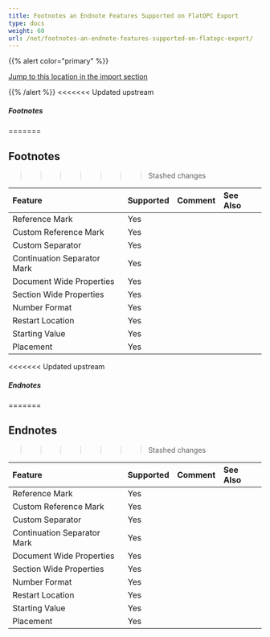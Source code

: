 ```yaml
---
title: Footnotes an Endnote Features Supported on FlatOPC Export
type: docs
weight: 60
url: /net/footnotes-an-endnote-features-supported-on-flatopc-export/
---
```


{{% alert color="primary" %}} 

[Jump to this location in the import section](/words/net/footnotes-an-endnote-features-supported-on-flatopc-import/)

{{% /alert %}} 
<<<<<<< Updated upstream

##### **Footnotes**
=======
## **Footnotes**
>>>>>>> Stashed changes

|**Feature**|**Supported**|**Comment**|**See Also**|
| :- | :- | :- | :- |
|Reference Mark |Yes | | |
|Custom Reference Mark |Yes | | |
|Custom Separator |Yes | | |
|Continuation Separator Mark |Yes | | |
|Document Wide Properties |Yes | | |
|Section Wide Properties |Yes | | |
|Number Format |Yes | | |
|Restart Location |Yes | | |
|Starting Value |Yes | | |
|Placement |Yes | | |
<<<<<<< Updated upstream

##### **Endnotes**
=======
## **Endnotes**
>>>>>>> Stashed changes

|**Feature**|**Supported**|**Comment**|**See Also**|
| :- | :- | :- | :- |
|Reference Mark |Yes | | |
|Custom Reference Mark |Yes | | |
|Custom Separator |Yes | | |
|Continuation Separator Mark |Yes | | |
|Document Wide Properties |Yes | | |
|Section Wide Properties |Yes | | |
|Number Format |Yes | | |
|Restart Location |Yes | | |
|Starting Value |Yes | | |
|Placement |Yes | | |

